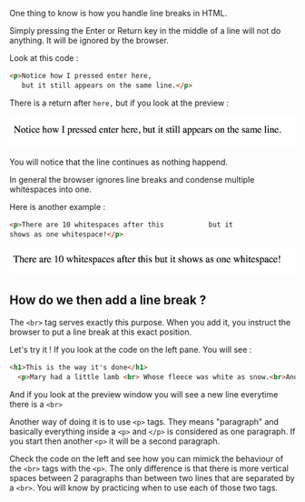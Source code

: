 One thing to know is how you handle line breaks in HTML.

Simply pressing the Enter or Return key in the middle of a line will not do anything. It will be ignored by the browser.


Look at this code :

```html
<p>Notice how I pressed enter here, 
   but it still appears on the same line.</p>
```

There is a return after `here,` but if you look at the preview :

![](.guides/img/iframe5.png)

You will notice that the line continues as nothing happend.

In general the browser ignores line breaks and condense multiple whitespaces into one.

Here is another example :

```html
<p>There are 10 whitespaces after this           but it
shows as one whitespace!</p>
```

![](.guides/img/iframe6.png)

## How do we then add a line break ?

The `<br>` tag serves exactly this purpose. When you add it, you instruct the browser to put a line break at this exact position.

Let's try it ! If you look at the code on the left pane. You will see : 

```html
<h1>This is the way it's done</h1>
  <p>Mary had a little lamb <br> Whose fleece was white as snow.<br>And everywhere that Mary went<br>Her lamb was sure to go.</p>
```

And if you look at the preview window you will see a new line everytime there is a `<br>`

Another way of doing it is to use `<p>` tags. They means "paragraph" and basically everything inside a `<p>` and `</p>` is considered as one paragraph. If you start then another `<p>` it will be a second paragraph.

Check the code on the left and see how you can mimick the behaviour of the `<br>` tags with the `<p>`. The only difference is that there is more vertical spaces between 2 paragraphs than between two lines that are separated by a `<br>`. You will know by practicing when to use each of those two tags.

  